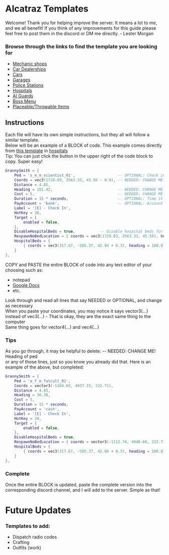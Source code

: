 # Alcatraz Templates  
Welcome! Thank you for helping improve the server. It means a lot to me, and we all benefit! If you think of any improvements for this guide please feel free to post them in the discord or DM me directly. - Lester Morgan  

### Browse through the links to find the template you are looking for
- [Mechanic shops](./mechanic/README.md#mechanic-shop-template)
- [Car Dealerships](./car-dealer/README.md#car-dealership-template)
- [Cars](./car-dealer/cars/README.md#custom-cars)
- [Garages](./garages/README.md#garages)
- [Police Stations](./police/README.md#police--evidence)
- [Hospitals](./hospitals/README.md#hospital-setup)
- [AI Guards](./guards/README.md#ai-guards)
- [Boss Menu](./boss-menu/README.md#boss-menu)
- [Placeable/Throwable Items](./place-throw-items/README.md#placeable-and-throwable-items)  

## Instructions
Each file will have its own simple instructions, but they all will follow a similar template.  
Below will be an example of a BLOCK of code. This example comes directly from [this template](./hospitals/README.md#granny-hospital-template) in [hospitals](./hospitals/README.md)  
Tip: You can just click the button in the upper right of the code block to copy. Super easy!
```lua
GrannySmith = {
    Ped = 's_m_m_scientist_01',                   -- OPTIONAL: Check in ped
    Coords = vec3(1729.03, 2563.33, 45.56 - 0.9), -- NEEDED: CHANGE ME! Coords of ped
    Distance = 4.85,
    Heading = 181.42,                             -- NEEDED: CHANGE ME! Heading of ped
    Cost = 5,                                     -- NEEDED: CHANGE ME! Cost of using hospital check-in. Set to false for free
    Duration = 15 * seconds,                      -- OPTIONAL: Time it takes to spend in hospital bed
    PayAccount = 'bank',                          -- OPTIONAL: Account dead player pays from to check-in(bank or cash)
    Label = '[E] - Check In',
    HotKey = 38,
    Target = {
        enabled = false,
    },
    DisableHospitalBeds = true,           -- Disable hospital beds for check-in at this location?(Player will spend Duration checking in before respawning in RespawnNoBedLocation coords when set to true)
    RespawnNoBedLocation = { coords = vec3(1729.03, 2563.33, 45.56), heading = 339.02 }, -- NEEDED: CHANGE ME! Coords and heading of where to spawn player if DisableHospitalBeds is set to true or beds full
    HospitalBeds = {
        { coords = vec3(317.67, -585.37, 42.84 + 0.3), heading = 160.0 },      OPTIONAL: Only needed if DisableHospitalBeds = false
    }
},
```
COPY and PASTE the entire BLOCK of code into any text editor of your choosing such as:  
- notepad  
- [Google Docs](https://docs.google.com)  
- etc.  

Look through and read all lines that say NEEDED or OPTIONAL, and change as necessary  
When you paste your coordinates, you may notice it says vector3(...) instead of vec3(...) - That is okay, they are the exact same thing to the computer  
Same thing goes for vector4(...) and vec4(...)  
### Tips
As you go through, it may be helpful to delete: -- NEEDED: CHANGE ME! Heading of ped  
or any of those lines, just so you know you already did that. Here is an example of the above, but completed:  
```lua 
GrannySmith = {
    Ped = 'a_f_m_fatcult_01',
    Coords = vector3(-1104.65, 4937.15, 222.71),
    Distance = 4.85,
    Heading = 36.38,
    Cost = 5,
    Duration = 15 * seconds,
    PayAccount = 'cash', 
    Label = '[E] - Check In',
    HotKey = 38,
    Target = {
        enabled = false,
    },
    DisableHospitalBeds = true,
    RespawnNoBedLocation = { coords = vector3(-1112.74, 4940.66, 222.71), heading = 157.79 },
    HospitalBeds = {
        { coords = vec3(317.67, -585.37, 42.84 + 0.3), heading = 160.0 },
    }
},
``` 
### Complete  
Once the entire BLOCK is updated, paste the complete version into the corresponding discord channel, and I will add to the server. Simple as that!  

# Future Updates
### Templates to add:    
- Dispatch radio codes  
- Crafting    
- Outfits (work)
